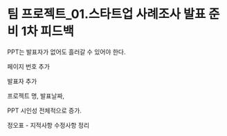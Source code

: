 # 팀 프로젝트_01.스타트업 사례조사 발표 준비 1차 피드백



PPT는 발표자가 없어도 흘러갈 수 있어야 한다.



페이지 번호 추가



발표자 추가



프로젝트 명, 발표날짜, 



PPT 시인성 전체적으로 증가.



정오표 - 지적사항 수정사항 정리